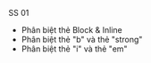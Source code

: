 SS 01
- Phân biệt thẻ Block & Inline
- Phân biệt thẻ "b" và thẻ "strong"
- Phân biệt thẻ "i" và thẻ "em"